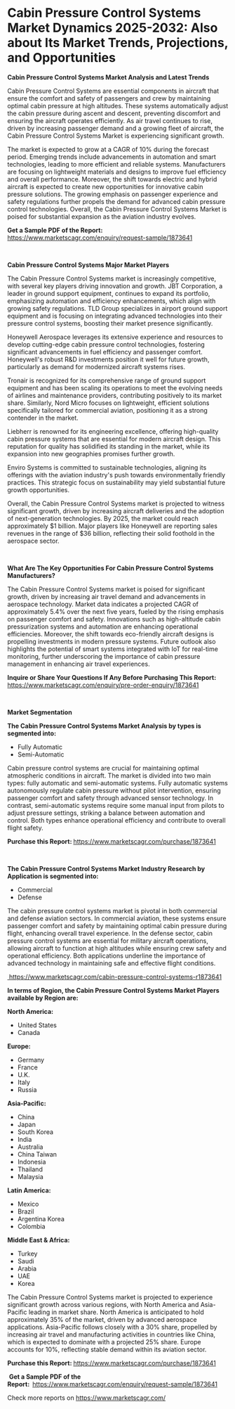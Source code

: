 <p><h1>Cabin Pressure Control Systems Market Dynamics 2025-2032: Also about Its Market Trends, Projections, and Opportunities</h1></p><p><strong>Cabin Pressure Control Systems Market Analysis and Latest Trends</strong></p>
<p><p>Cabin Pressure Control Systems are essential components in aircraft that ensure the comfort and safety of passengers and crew by maintaining optimal cabin pressure at high altitudes. These systems automatically adjust the cabin pressure during ascent and descent, preventing discomfort and ensuring the aircraft operates efficiently. As air travel continues to rise, driven by increasing passenger demand and a growing fleet of aircraft, the Cabin Pressure Control Systems Market is experiencing significant growth.</p><p>The market is expected to grow at a CAGR of 10% during the forecast period. Emerging trends include advancements in automation and smart technologies, leading to more efficient and reliable systems. Manufacturers are focusing on lightweight materials and designs to improve fuel efficiency and overall performance. Moreover, the shift towards electric and hybrid aircraft is expected to create new opportunities for innovative cabin pressure solutions. The growing emphasis on passenger experience and safety regulations further propels the demand for advanced cabin pressure control technologies. Overall, the Cabin Pressure Control Systems Market is poised for substantial expansion as the aviation industry evolves.</p></p>
<p><strong>Get a Sample PDF of the Report:&nbsp;</strong> <a href="https://www.marketscagr.com/enquiry/request-sample/1873641?utm_campaign=2265&utm_medium=2&utm_source=Github&utm_content=ia&utm_term=16022025&utm_id=cabin-pressure-control-systems">https://www.marketscagr.com/enquiry/request-sample/1873641</a></p>
<p>&nbsp;</p>
<p><strong>Cabin Pressure Control Systems Major Market Players</strong></p>
<p><p>The Cabin Pressure Control Systems market is increasingly competitive, with several key players driving innovation and growth. JBT Corporation, a leader in ground support equipment, continues to expand its portfolio, emphasizing automation and efficiency enhancements, which align with growing safety regulations. TLD Group specializes in airport ground support equipment and is focusing on integrating advanced technologies into their pressure control systems, boosting their market presence significantly.</p><p>Honeywell Aerospace leverages its extensive experience and resources to develop cutting-edge cabin pressure control technologies, fostering significant advancements in fuel efficiency and passenger comfort. Honeywell's robust R&D investments position it well for future growth, particularly as demand for modernized aircraft systems rises.</p><p>Tronair is recognized for its comprehensive range of ground support equipment and has been scaling its operations to meet the evolving needs of airlines and maintenance providers, contributing positively to its market share. Similarly, Nord Micro focuses on lightweight, efficient solutions specifically tailored for commercial aviation, positioning it as a strong contender in the market.</p><p>Liebherr is renowned for its engineering excellence, offering high-quality cabin pressure systems that are essential for modern aircraft design. This reputation for quality has solidified its standing in the market, while its expansion into new geographies promises further growth.</p><p>Enviro Systems is committed to sustainable technologies, aligning its offerings with the aviation industry's push towards environmentally friendly practices. This strategic focus on sustainability may yield substantial future growth opportunities.</p><p>Overall, the Cabin Pressure Control Systems market is projected to witness significant growth, driven by increasing aircraft deliveries and the adoption of next-generation technologies. By 2025, the market could reach approximately $1 billion. Major players like Honeywell are reporting sales revenues in the range of $36 billion, reflecting their solid foothold in the aerospace sector.</p></p>
<p>&nbsp;</p>
<p><strong>What Are The Key Opportunities For Cabin Pressure Control Systems Manufacturers?</strong></p>
<p><p>The Cabin Pressure Control Systems market is poised for significant growth, driven by increasing air travel demand and advancements in aerospace technology. Market data indicates a projected CAGR of approximately 5.4% over the next five years, fueled by the rising emphasis on passenger comfort and safety. Innovations such as high-altitude cabin pressurization systems and automation are enhancing operational efficiencies. Moreover, the shift towards eco-friendly aircraft designs is propelling investments in modern pressure systems. Future outlook also highlights the potential of smart systems integrated with IoT for real-time monitoring, further underscoring the importance of cabin pressure management in enhancing air travel experiences.</p></p>
<p><strong>Inquire or Share Your Questions If Any Before Purchasing This Report:</strong> <a href="https://www.marketscagr.com/enquiry/pre-order-enquiry/1873641?utm_campaign=2265&utm_medium=2&utm_source=Github&utm_content=ia&utm_term=16022025&utm_id=cabin-pressure-control-systems">https://www.marketscagr.com/enquiry/pre-order-enquiry/1873641</a></p>
<p>&nbsp;</p>
<p><strong>Market Segmentation</strong></p>
<p><strong>The Cabin Pressure Control Systems Market Analysis by types is segmented into:</strong></p>
<p><ul><li>Fully Automatic</li><li>Semi-Automatic</li></ul></p>
<p><p>Cabin pressure control systems are crucial for maintaining optimal atmospheric conditions in aircraft. The market is divided into two main types: fully automatic and semi-automatic systems. Fully automatic systems autonomously regulate cabin pressure without pilot intervention, ensuring passenger comfort and safety through advanced sensor technology. In contrast, semi-automatic systems require some manual input from pilots to adjust pressure settings, striking a balance between automation and control. Both types enhance operational efficiency and contribute to overall flight safety.</p></p>
<p><strong>Purchase this Report:&nbsp;</strong><a href="https://www.marketscagr.com/purchase/1873641?utm_campaign=2265&utm_medium=2&utm_source=Github&utm_content=ia&utm_term=16022025&utm_id=cabin-pressure-control-systems">https://www.marketscagr.com/purchase/1873641</a></p>
<p>&nbsp;</p>
<p><strong>The Cabin Pressure Control Systems Market Industry Research by Application is segmented into:</strong></p>
<p><ul><li>Commercial</li><li>Defense</li></ul></p>
<p><p>The cabin pressure control systems market is pivotal in both commercial and defense aviation sectors. In commercial aviation, these systems ensure passenger comfort and safety by maintaining optimal cabin pressure during flight, enhancing overall travel experience. In the defense sector, cabin pressure control systems are essential for military aircraft operations, allowing aircraft to function at high altitudes while ensuring crew safety and operational efficiency. Both applications underline the importance of advanced technology in maintaining safe and effective flight conditions.</p></p>
<p><a href="https://www.marketscagr.com/cabin-pressure-control-systems-r1873641?utm_campaign=2265&utm_medium=2&utm_source=Github&utm_content=ia&utm_term=16022025&utm_id=cabin-pressure-control-systems">&nbsp;https://www.marketscagr.com/cabin-pressure-control-systems-r1873641</a></p>
<p><strong>In terms of Region, the Cabin Pressure Control Systems Market Players available by Region are:</strong></p>
<p>
    <p> <strong> North America: </strong>
        <ul>
            <li>United States</li>
            <li>Canada</li>
        </ul>
        </p> 
    <p> <strong> Europe: </strong>
        <ul>
            <li>Germany</li>
            <li>France</li>
            <li>U.K.</li>
            <li>Italy</li>
            <li>Russia</li>
        </ul>
        </p> 
    <p> <strong> Asia-Pacific: </strong>
        <ul>
            <li>China</li>
            <li>Japan</li>
            <li>South Korea</li>
            <li>India</li>
            <li>Australia</li>
            <li>China Taiwan</li>
            <li>Indonesia</li>
            <li>Thailand</li>
            <li>Malaysia</li>
        </ul>
        </p> 
    <p> <strong> Latin America: </strong>
        <ul>
            <li>Mexico</li>
            <li>Brazil</li>
            <li>Argentina Korea</li>
            <li>Colombia</li>
        </ul>
        </p> 
    <p> <strong> Middle East & Africa: </strong>
        <ul>
            <li>Turkey</li>
            <li>Saudi</li>
            <li>Arabia</li>
            <li>UAE</li>
            <li>Korea</li>
        </ul>
    </p>
    </p>
<p><p>The Cabin Pressure Control Systems market is projected to experience significant growth across various regions, with North America and Asia-Pacific leading in market share. North America is anticipated to hold approximately 35% of the market, driven by advanced aerospace applications. Asia-Pacific follows closely with a 30% share, propelled by increasing air travel and manufacturing activities in countries like China, which is expected to dominate with a projected 25% share. Europe accounts for 10%, reflecting stable demand within its aviation sector.</p></p>
<p><strong>Purchase this Report: </strong><a href="https://www.marketscagr.com/purchase/1873641?utm_campaign=2265&utm_medium=2&utm_source=Github&utm_content=ia&utm_term=16022025&utm_id=cabin-pressure-control-systems">https://www.marketscagr.com/purchase/1873641</a></p>
<p>&nbsp;<strong>Get a Sample PDF of the Report:&nbsp;&nbsp;</strong><a href="https://www.marketscagr.com/enquiry/request-sample/1873641?utm_campaign=2265&utm_medium=2&utm_source=Github&utm_content=ia&utm_term=16022025&utm_id=cabin-pressure-control-systems">https://www.marketscagr.com/enquiry/request-sample/1873641</a></p>
<p><strong></strong></p>
<p>Check more reports on <a href="https://www.marketscagr.com/?utm_campaign=2265&utm_medium=2&utm_source=Github&utm_content=ia&utm_term=16022025&utm_id=cabin-pressure-control-systems">https://www.marketscagr.com/</a></p>